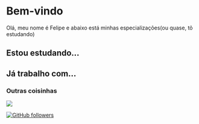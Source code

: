# Bem-vindo

Olá, meu nome é Felipe e abaixo está minhas especializações(ou quase, tõ estudando)

## Estou estudando...


## Já trabalho com...


### Outras coisinhas

<img src="https://discord.c99.nl/widget/theme-4/853773713592549436.png" />

[![GitHub followers](https://img.shields.io/github/followers/felipebonfim2006.svg?style=social&label=Follow&maxAge=2592000)](https://github.com/felipebonfim2006?tab=followers)
